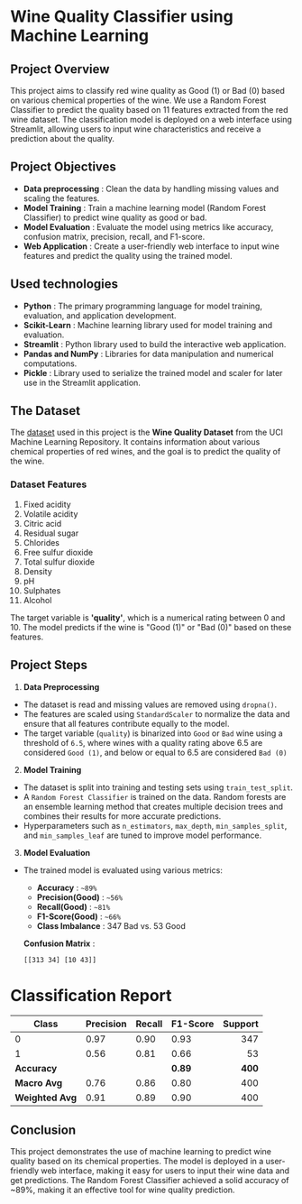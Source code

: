 # Wine Quality Classifier using Machine Learning  
## Project Overview
This project aims to classify red wine quality as Good (1) or Bad (0) based on various chemical properties of the wine. 
We use a Random Forest Classifier to predict the quality based on 11 features extracted from the red wine dataset. 
The classification model is deployed on a web interface using Streamlit, allowing users to input wine characteristics and receive a prediction about the quality.

## Project Objectives

- **Data preprocessing** : Clean the data by handling missing values and scaling the features.  
- **Model Training** : Train a machine learning model (Random Forest Classifier) to predict wine quality as good or bad.
- **Model Evaluation** : Evaluate the model using metrics like accuracy, confusion matrix, precision, recall, and F1-score.
- **Web Application** : Create a user-friendly web interface to input wine features and predict the quality using the trained model.

## Used technologies  
- **Python** : The primary programming language for model training, evaluation, and application development.
- **Scikit-Learn** : Machine learning library used for model training and evaluation.
- **Streamlit** : Python library used to build the interactive web application.
- **Pandas and NumPy** : Libraries for data manipulation and numerical computations.
- **Pickle** : Library used to serialize the trained model and scaler for later use in the Streamlit application.

## The Dataset  
The [dataset](dataset/winequality-red.csv) used in this project is the **Wine Quality Dataset** from the UCI Machine Learning Repository. 
It contains information about various chemical properties of red wines, and the goal is to predict the quality of the wine.

### Dataset Features
1. Fixed acidity
2. Volatile acidity
3. Citric acid
4. Residual sugar
5. Chlorides
6. Free sulfur dioxide
7. Total sulfur dioxide
8. Density
9. pH
10. Sulphates
11. Alcohol

The target variable is **'quality'**, which is a numerical rating between 0 and 10. 
The model predicts if the wine is "Good (1)" or "Bad (0)" based on these features.

## Project Steps
1. **Data Preprocessing**
- The dataset is read and missing values are removed using `dropna()`.
- The features are scaled using `StandardScaler` to normalize the data and ensure that all features contribute equally to the model.
-  The target variable (`quality`) is binarized into `Good` or `Bad` wine using a threshold of `6.5`, where wines with a quality rating above 6.5 are considered `Good (1)`, and below or equal to 6.5 are considered `Bad (0)`
2. **Model Training**
- The dataset is split into training and testing sets using `train_test_split`.
- A `Random Forest Classifier` is trained on the data. Random forests are an ensemble learning method that creates multiple decision trees and combines their results for more accurate predictions.
- Hyperparameters such as `n_estimators`, `max_depth`, `min_samples_split`, and `min_samples_leaf` are tuned to improve model performance.
3. **Model Evaluation**
- The trained model is evaluated using various metrics:
  - **Accuracy** : `~89%`
  - **Precision(Good)** : `~56%`
  - **Recall(Good)** : `~81%`
  - **F1-Score(Good)** : `~66%`
  - **Class Imbalance** : 347 Bad vs. 53 Good
 
    
  **Confusion Matrix** :
  
    ``[[313 34]
    [10 43]]``

# Classification Report

| Class | Precision | Recall | F1-Score | Support |
|-------|-----------|--------|----------|--------:|
| 0     |   0.97    |  0.90  |   0.93   |     347 |
| 1     |   0.56    |  0.81  |   0.66   |      53 |
| **Accuracy** |           |        |   **0.89**   |     **400** |
| **Macro Avg** |   0.76    |  0.86  |   0.80   |     400 |
| **Weighted Avg** |   0.91    |  0.89  |   0.90   |     400 |



## Conclusion  

This project demonstrates the use of machine learning to predict wine quality based on its chemical properties. The model is deployed in a user-friendly web interface, making it easy for users to input their wine data and get predictions. The Random Forest Classifier achieved a solid accuracy of ~89%, making it an effective tool for wine quality prediction.
